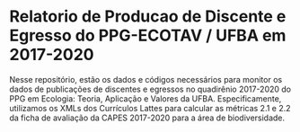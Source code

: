 # Relatorio de Producao de Discente e Egresso do PPG-ECOTAV / UFBA em 2017-2020

Nesse repositório, estão os dados e códigos necessários para monitor os dados de publicações de discentes e egressos no quadirênio 2017-2020 do PPG em Ecologia: Teoria, Aplicação e Valores da UFBA. Especificamente, utilizamos os XMLs dos Currículos Lattes para calcular as métricas 2.1 e 2.2 da ficha de avaliação da CAPES 2017-2020 para a área de biodiversidade.

